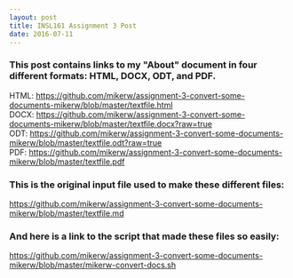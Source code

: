 ```yaml
---
layout: post
title: INSL161 Assignment 3 Post
date: 2016-07-11
---
```


### This post contains links to my "About" document in four different formats: HTML, DOCX, ODT, and PDF.

HTML: <https://github.com/mikerw/assignment-3-convert-some-documents-mikerw/blob/master/textfile.html><br>
DOCX: <https://github.com/mikerw/assignment-3-convert-some-documents-mikerw/blob/master/textfile.docx?raw=true><br>
ODT: <https://github.com/mikerw/assignment-3-convert-some-documents-mikerw/blob/master/textfile.odt?raw=true><br>
PDF: <https://github.com/mikerw/assignment-3-convert-some-documents-mikerw/blob/master/textfile.pdf><br>

### This is the original input file used to make these different files:<br>
<https://github.com/mikerw/assignment-3-convert-some-documents-mikerw/blob/master/textfile.md>

### And here is a link to the script that made these files so easily:<br>
<https://github.com/mikerw/assignment-3-convert-some-documents-mikerw/blob/master/mikerw-convert-docs.sh>